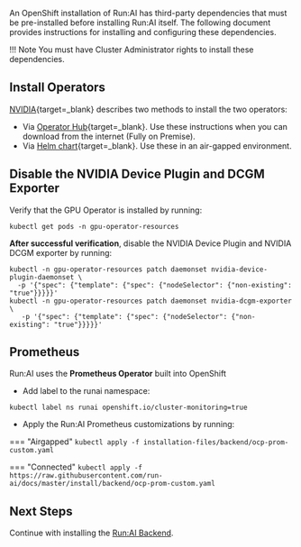 
An OpenShift installation of Run:AI has third-party dependencies that must be pre-installed before installing Run:AI itself. The following document provides instructions for installing and configuring these dependencies.

!!! Note
    You must have Cluster Administrator rights to install these dependencies. 

## Install Operators 

[NVIDIA](https://docs.nvidia.com/datacenter/kubernetes/openshift-on-gpu-install-guide/index.html#openshift-gpu-support){target=_blank} describes two methods to install the two operators:

* Via [Operator Hub](https://docs.nvidia.com/datacenter/kubernetes/openshift-on-gpu-install-guide/index.html#openshift-gpu-support-install-via-operatorhub){target=_blank}. Use these instructions when you can download from the internet (Fully on Premise). 
* Via [Helm chart](https://docs.nvidia.com/datacenter/kubernetes/openshift-on-gpu-install-guide/index.html#openshift-gpu-support-install-helm){target=_blank}. Use these in an air-gapped environment.


## Disable the NVIDIA Device Plugin and DCGM Exporter

Verify that the GPU Operator is installed by running:

```
kubectl get pods -n gpu-operator-resources
```

__After successful verification__, disable the NVIDIA Device Plugin and NVIDIA DCGM exporter by running:

```
kubectl -n gpu-operator-resources patch daemonset nvidia-device-plugin-daemonset \
  -p '{"spec": {"template": {"spec": {"nodeSelector": {"non-existing": "true"}}}}}'
kubectl -n gpu-operator-resources patch daemonset nvidia-dcgm-exporter \
   -p '{"spec": {"template": {"spec": {"nodeSelector": {"non-existing": "true"}}}}}'
```

## Prometheus

Run:AI uses the __Prometheus Operator__ built into OpenShift 

* Add label to the runai namespace:

```
kubectl label ns runai openshift.io/cluster-monitoring=true
```

* Apply the Run:AI Prometheus customizations by running:

=== "Airgapped"
    ```
    kubectl apply -f installation-files/backend/ocp-prom-custom.yaml
    ```

=== "Connected"
    ```
    kubectl apply -f https://raw.githubusercontent.com/run-ai/docs/master/install/backend/ocp-prom-custom.yaml
    ```

## Next Steps

Continue with installing the [Run:AI Backend](backend.md).